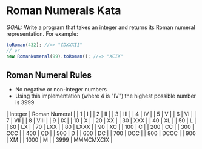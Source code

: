 # Roman Numerals Kata

*GOAL:* Write a program that takes an integer and returns its Roman numeral representation. For example:

```javascript
toRoman(432); //=> "CDXXXII"
// or
new RomanNumeral(99).toRoman(); //=> "XCIX"
```

## Roman Numeral Rules

* No negative or non-integer numbers
* Using this implementation (where 4 is "IV") the highest possible number is 3999

| Integer | Roman Numeral |
| 1 | I |
| 2 | II |
| 3 | III |
| 4 | IV |
| 5 | V |
| 6 | VI |
| 7 | VII |
| 8 | VIII |
| 9 | IX |
| 10 | X |
| 20 | XX |
| 30 | XXX |
| 40 | XL |
| 50 | L |
| 60 | LX |
| 70 | LXX |
| 80 | LXXX |
| 90 | XC |
| 100 | C |
| 200 | CC |
| 300 | CCC |
| 400 | CD |
| 500 | D |
| 600 | DC |
| 700 | DCC |
| 800 | DCCC |
| 900 | XM |
| 1000 | M |
| 3999 | MMMCMXCIX |